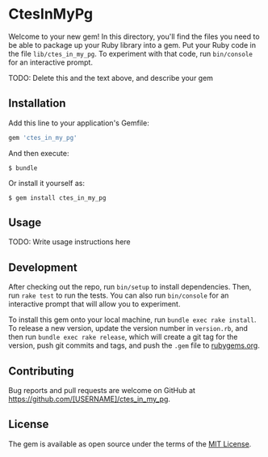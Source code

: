 # CtesInMyPg

Welcome to your new gem! In this directory, you'll find the files you need to be able to package up your Ruby library into a gem. Put your Ruby code in the file `lib/ctes_in_my_pg`. To experiment with that code, run `bin/console` for an interactive prompt.

TODO: Delete this and the text above, and describe your gem

## Installation

Add this line to your application's Gemfile:

```ruby
gem 'ctes_in_my_pg'
```

And then execute:

    $ bundle

Or install it yourself as:

    $ gem install ctes_in_my_pg

## Usage

TODO: Write usage instructions here

## Development

After checking out the repo, run `bin/setup` to install dependencies. Then, run `rake test` to run the tests. You can also run `bin/console` for an interactive prompt that will allow you to experiment.

To install this gem onto your local machine, run `bundle exec rake install`. To release a new version, update the version number in `version.rb`, and then run `bundle exec rake release`, which will create a git tag for the version, push git commits and tags, and push the `.gem` file to [rubygems.org](https://rubygems.org).

## Contributing

Bug reports and pull requests are welcome on GitHub at https://github.com/[USERNAME]/ctes_in_my_pg.


## License

The gem is available as open source under the terms of the [MIT License](http://opensource.org/licenses/MIT).

